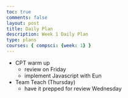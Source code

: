 ```yaml
---
toc: true
comments: false
layout: post
title: Daily Plan 
description: Week 1 Daily Plan 
type: plans
courses: { compsci: {week: 1} }
---
```


- CPT warm up
    - review on Friday 
    - implement Javascript with Eun
- Team Teach (Thursday)
    - have it prepped for review Wednesday 
